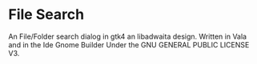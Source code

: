 # File Search

An File/Folder search dialog in gtk4 an libadwaita design. Written in Vala and in the Ide Gnome Builder Under the  GNU GENERAL PUBLIC LICENSE V3. 
